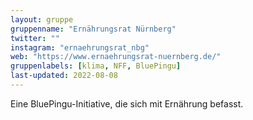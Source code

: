 ```yaml
---
layout: gruppe
gruppenname: "Ernährungsrat Nürnberg"
twitter: ""
instagram: "ernaehrungsrat_nbg"
web: "https://www.ernaehrungsrat-nuernberg.de/"
gruppenlabels: [klima, NFF, BluePingu]
last-updated: 2022-08-08
---
```


Eine BluePingu-Initiative, die sich mit Ernährung befasst.
